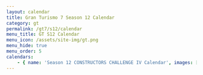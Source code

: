 ```yaml
---
layout: calendar
title: Gran Turismo 7 Season 12 Calendar
category: gt
permalink: /gt7/s12/calendar
menu_title: GT S12 Calendar
menu_icon: /assets/site-img/gt.png
menu_hide: true
menu_order: 5
calendars:
    - { name: 'Season 12 CONSTRUCTORS CHALLENGE IV Calendar', images: ['/assets/site-img/PSGL_CC4_Calendar.png'], width: 1366, height: 768 }
---
```

